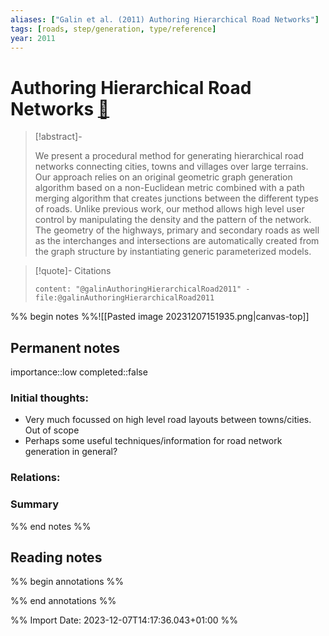```yaml
---
aliases: ["Galin et al. (2011) Authoring Hierarchical Road Networks"]
tags: [roads, step/generation, type/reference]
year: 2011
---
```

# Authoring Hierarchical Road Networks [📖](zotero://select/library/items/UWULHXUZ)

> [!abstract]-
> 
> We present a procedural method for generating hierarchical road networks connecting cities, towns and villages over large terrains. Our approach relies on an original geometric graph generation algorithm based on a non-Euclidean metric combined with a path merging algorithm that creates junctions between the different types of roads. Unlike previous work, our method allows high level user control by manipulating the density and the pattern of the network. The geometry of the highways, primary and secondary roads as well as the interchanges and intersections are automatically created from the graph structure by instantiating generic parameterized models.
> 

> [!quote]- Citations
> 
> ```query
> content: "@galinAuthoringHierarchicalRoad2011" -file:@galinAuthoringHierarchicalRoad2011
> ```

%% begin notes %%![[Pasted image 20231207151935.png|canvas-top]]
## Permanent notes
importance::low
completed::false
### Initial thoughts:
- Very much focussed on high level road layouts between towns/cities. Out of scope
- Perhaps some useful techniques/information for road network generation in general?

### Relations:


### Summary


%% end notes %%
## Reading notes
%% begin annotations %%

%% end annotations %%



%% Import Date: 2023-12-07T14:17:36.043+01:00 %%
